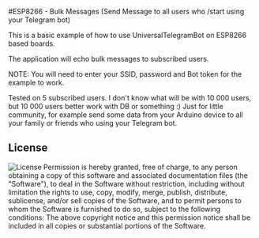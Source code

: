 #ESP8266 - Bulk Messages (Send Message to all users who /start using your Telegram bot)

This is a basic example of how to use UniversalTelegramBot on ESP8266 based boards.

The application will echo bulk messages to subscribed users.

NOTE: You will need to enter your SSID, password and Bot token for the example to work.

Tested on 5 subscribed users. I don't know what will be with 10 000 users, but 10 000 users better work with DB or something :)
Just for little community, for example send some data from your Arduino device to all your family or friends who using your Telegram bot.

## License

![License](https://img.shields.io/github/license/witnessmenow/Universal-Arduino-Telegram-Bot)
Permission is hereby granted, free of charge, to any person obtaining a copy of this software and associated documentation files (the "Software"), to deal in the Software without restriction, including without limitation the rights to use, copy, modify, merge, publish, distribute, sublicense, and/or sell copies of the Software, and to permit persons to whom the Software is furnished to do so, subject to the following conditions:
The above copyright notice and this permission notice shall be included in all copies or substantial portions of the Software.